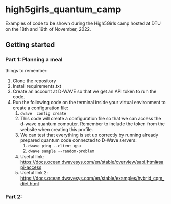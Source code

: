 # high5girls_quantum_camp
Examples of code to be shown during the High5Girls camp hosted at DTU on the 18th and 19th of November, 2022. 

## Getting started 
### Part 1: Planning a meal 
things to remember: 
1. Clone the repository 
2. Install requirements.txt 
3. Create an account at D-WAVE so that we get an API token to run the code. 
4. Run the following code on the terminal inside your virtual environment to create a configuration file: 
   1. `dwave  config create`
   2. This code will create a configuration file so that we can access the d-wave quantum computer. Remember to include the token from the website when creating this profile. 
   3. We can test that everything is set up correctly by running already prepared quantum code connected to D-Wave servers: 
      1. `dwave ping --client qpu`
      2. `dwave sample --random-problem`
   4. Useful link: https://docs.ocean.dwavesys.com/en/stable/overview/sapi.html#sapi-access
   5. Useful link 2: https://docs.ocean.dwavesys.com/en/stable/examples/hybrid_cqm_diet.html
### Part 2: 


